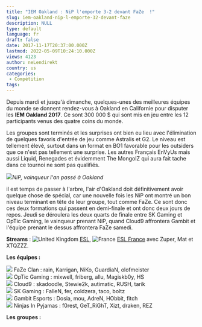 ```yaml
---
title: "IEM Oakland : NiP l'emporte 3-2 devant FaZe  !"
slug: iem-oakland-nip-l-emporte-32-devant-faze
description: NULL
type: default
language: fr
draft: false
date: 2017-11-17T20:37:00.000Z
lastmod: 2022-05-09T10:24:10.000Z
views: 4123
author: neLendirekt
country: us
categories:
 - Compétition
tags:
---
```

Depuis mardi et jusqu'à dimanche, quelques-unes des meilleures équipes du monde se donnent rendez-vous à Oakland en Californie pour disputer les **IEM Oakland 2017**. Ce sont 300 000 $ qui sont mis en jeu entre les 12 participants venus des quatre coins du monde.

Les groupes sont terminés et les surprises ont bien eu lieu avec l'élimination de quelques favoris d'entrée de jeu comme Astralis et G2\. Le niveau est tellement élevé, surtout dans un format en BO1 favorable pour les outsiders que ce n'est pas tellement une surprise. Les autres Français EnVyUs mais aussi Liquid, Renegades et évidemment The MongolZ qui aura fait tache dans ce tournoi ne sont pas qualifiés.

![](https://flickshot-ue.s3.eu-west-2.amazonaws.com/flickshot/article/5a0b0fce2a3e5/images/3lLl3Ee6BJkJtfdlW3ikSNZQwLcqV0T6C3grn15R.jpeg)_NiP, vainqueur l'an passé à Oakland_

il est temps de passer à l'arbre, l'air d'Oakland doit définitivement avoir quelque chose de spécial, car une nouvelle fois les NiP ont montré un bon niveau terminant en tête de leur groupe, tout comme FaZe. Ce sont donc ces deux formations qui passent en demi-finale et ont donc deux jours de repos. Jeudi se déroulera les deux quarts de finale entre SK Gaming et OpTic Gaming, le vainqueur prenant NiP, quand Cloud9 affrontera Gambit et l'équipe prenant le dessus affrontera FaZe samedi.

**Streams** : ![United Kingdom](/images/countries/gb.svg)⁠ [ESL](https://go.twitch.tv/esl%5Fcsgo), ![France](/images/countries/fr.svg)⁠ [ESL France](https://go.twitch.tv/esl%5Fcsgo%5Ffr) avec Zuper, Mat et XTQZZZ.

**Les équipes :**

![](/images/countries/eu.svg) FaZe Clan : rain, Karrigan, NiKo, GuardiaN, olofmeister⁠  
![](/images/countries/eu.svg) OpTic Gaming : mixwell, friberg, allu, Magiskb0y, HS⁠  
![](/images/countries/us.svg) Cloud9 : skadoodle, Stewie2k, autimatic, RUSH, tarik⁠  
![](/images/countries/br.svg) SK Gaming : FalleN, fer, coldzera, taco, boltz⁠  
![](/images/countries/kz.svg) Gambit Esports : Dosia, mou, AdreN, HObbit, fitch⁠  
![](/images/countries/se.svg) Ninjas In Pyjamas : f0rest, GeT\_RiGhT, Xizt, draken, REZ

**Les groupes :**
